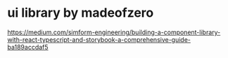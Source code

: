# ui library by madeofzero
https://medium.com/simform-engineering/building-a-component-library-with-react-typescript-and-storybook-a-comprehensive-guide-ba189accdaf5
